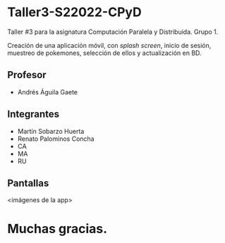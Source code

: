 # Taller3-S22022-CPyD
Taller #3 para la asignatura Computación Paralela y Distribuida. Grupo 1.

Creación de una aplicación móvil, con _splash screen_, inicio de sesión, muestreo de pokemones, selección de ellos y actualización en BD.

## Profesor
* Andrés Águila Gaete

## Integrantes
* Martín Sobarzo Huerta
* Renato Palominos Concha
* CA
* MA
* RU

## Pantallas

<imágenes de la app>

# Muchas gracias.

